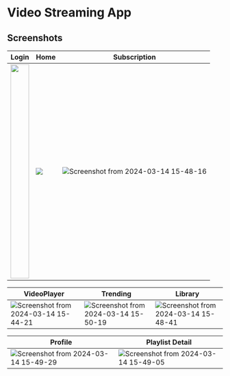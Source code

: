 # Video Streaming App

## Screenshots

|       **Login**        |      **Home**        |     **Subscription**   |
|------------------------|----------------------|------------------------|
|<img src="https://github.com/YashR25/Youtube-Android-App/assets/95738812/a29c8a47-57e7-4fb5-b5c1-cc9ac2764744" width="100%" height="500">|![](https://github.com/YashR25/Youtube-Android-App/assets/95738812/2f3072af-4264-456d-8202-702f960bb43f)|![Screenshot from 2024-03-14 15-48-16](https://github.com/YashR25/Youtube-Android-App/assets/95738812/409dad82-2cbe-40f8-b3a5-d71c3ac7b170)


|     **VideoPlayer**    |     **Trending**     |       **Library**      |
|------------------------|----------------------|------------------------|
|![Screenshot from 2024-03-14 15-44-21](https://github.com/YashR25/Youtube-Android-App/assets/95738812/d0abfa58-ebcd-4bbb-957a-36d31b765e5c)|![Screenshot from 2024-03-14 15-50-19](https://github.com/YashR25/Youtube-Android-App/assets/95738812/a114cf89-ad96-4ed9-8d7a-46fac585c11e)|![Screenshot from 2024-03-14 15-48-41](https://github.com/YashR25/Youtube-Android-App/assets/95738812/55e6f6d6-bd31-49ef-af8e-ab3c826c9da2)


|     **Profile**    |     **Playlist Detail**     |
|--------------------|-----------------------------|
|![Screenshot from 2024-03-14 15-49-29](https://github.com/YashR25/Youtube-Android-App/assets/95738812/5af5ec9c-7c9b-40c0-9f2c-03dbe6f34e30)|![Screenshot from 2024-03-14 15-49-05](https://github.com/YashR25/Youtube-Android-App/assets/95738812/ead92eb0-5119-463d-b734-902ae8ef13b9)





